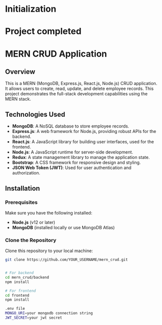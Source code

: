 # Initialization
# Project completed
# MERN CRUD Application

## Overview

This is a MERN (MongoDB, Express.js, React.js, Node.js) CRUD application. It allows users to create, read, update, and delete employee records. This project demonstrates the full-stack development capabilities using the MERN stack.

## Technologies Used

- **MongoDB**: A NoSQL database to store employee records.
- **Express.js**: A web framework for Node.js, providing robust APIs for the backend.
- **React.js**: A JavaScript library for building user interfaces, used for the frontend.
- **Node.js**: A JavaScript runtime for server-side development.
- **Redux**: A state management library to manage the application state.
- **Bootstrap**: A CSS framework for responsive design and styling.
- **JSON Web Token (JWT)**: Used for user authentication and authorization.

## Installation

### Prerequisites

Make sure you have the following installed:

- **Node.js** (v12 or later)
- **MongoDB** (installed locally or use MongoDB Atlas)

### Clone the Repository

Clone this repository to your local machine:

```bash
git clone https://github.com/YOUR_USERNAME/mern_crud.git


# For backend
cd mern_crud/backend
npm install

# For frontend
cd frontend
npm install

.env file
MONGO_URI=your mongodb connection string
JWT_SECRET=your jwt secret
